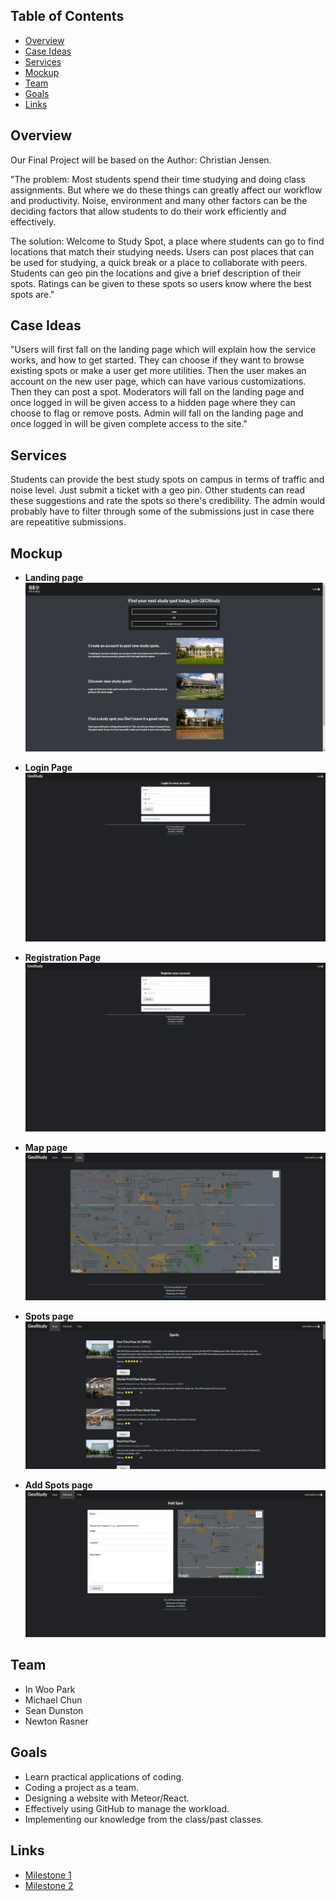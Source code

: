 ## Table of Contents 

* [Overview](#overview)
* [Case Ideas](#case-ideas)
* [Services](#services)
* [Mockup](#mockup)
* [Team](#team)
* [Goals](#goals)
* [Links](#links)

## Overview
Our Final Project will be based on the Author: Christian Jensen.

"The problem: Most students spend their time studying and doing class assignments. But where we do these things can greatly affect our workflow and productivity. Noise, environment and many other factors can be the deciding factors that allow students to do their work efficiently and effectively.

The solution: Welcome to Study Spot, a place where students can go to find locations that match their studying needs. Users can post places that can be used for studying, a quick break or a place to collaborate with peers. Students can geo pin the locations and give a brief description of their spots. Ratings can be given to these spots so users know where the best spots are."

## Case Ideas 
"Users will first fall on the landing page which will explain how the service works, and how to get started. They can choose if they want to browse existing spots or make a user get more utilities. Then the user makes an account on the new user page, which can have various customizations. Then they can post a spot.
Moderators will fall on the landing page and once logged in will be given access to a hidden page where they can choose to flag or remove posts.
Admin will fall on the landing page and once logged in will be given complete access to the site."

## Services
Students can provide the best study spots on campus in terms of traffic and noise level. Just submit a ticket with a geo pin. Other students can read these suggestions and rate the spots so there's credibility. The admin would probably have to filter through some of the submissions just in case there are repeatitive submissions. 

## Mockup
* **Landing page**
![Mockup 1](images/landing.png)

* **Login Page**
![Mockup 2](images/login.png)

* **Registration Page**
![Mockup 3](images/registration.png)

* **Map page**
![Mockup 4](images/map.png)

* **Spots page**
![Mockup 5](images/spots.png)

* **Add Spots page**
![Mockup 6](images/add.png)

## Team
* In Woo Park
* Michael Chun
* Sean Dunston
* Newton Rasner

## Goals
* Learn practical applications of coding.
* Coding a project as a team.
* Designing a website with Meteor/React.
* Effectively using GitHub to manage the workload.
* Implementing our knowledge from the class/past classes.

## Links
* [Milestone 1](https://github.com/geostudy/geostudy-source/projects/2)
* [Milestone 2](https://github.com/geostudy/geostudy-source/projects/3)
